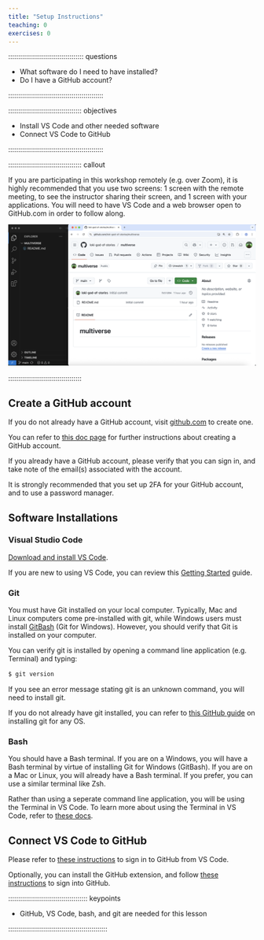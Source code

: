 ```yaml
---
title: "Setup Instructions"
teaching: 0
exercises: 0
---
```


:::::::::::::::::::::::::::::::::::::: questions 

- What software do I need to have installed?
- Do I have a GitHub account?

::::::::::::::::::::::::::::::::::::::::::::::::

::::::::::::::::::::::::::::::::::::: objectives

- Install VS Code and other needed software
- Connect VS Code to GitHub

::::::::::::::::::::::::::::::::::::::::::::::::

::::::::::::::::::::::::::::::::::::: callout

If you are participating in this workshop remotely (e.g. over Zoom), it is highly recommended that you use two screens: 1 screen with the remote meeting, to see the instructor sharing their screen, and 1 screen with your applications. You will need to have VS Code and a web browser open to GitHub.com in order to follow along.

![Example Screen setup](fig/learner-setup-screenshot.png)

:::::::::::::::::::::::::::::::::::::

## Create a GitHub account

If you do not already have a GitHub account, visit [github.com](https://github.com) to create one.

You can refer to [this doc page](https://docs.github.com/en/get-started/start-your-journey/creating-an-account-on-github) for further instructions about creating a GitHub account.

If you already have a GitHub account, please verify that you can sign in, and take note of the email(s) associated with the account.

It is strongly recommended that you set up 2FA for your GitHub account, and to use a password manager.

## Software Installations

### Visual Studio Code

[Download and install VS Code](https://code.visualstudio.com/download). 

If you are new to using VS Code, you can review this [Getting Started](https://code.visualstudio.com/docs/getstarted/getting-started) guide.

### Git

You must have Git installed on your local computer. Typically, Mac and Linux computers come pre-installed with git, while Windows users must install [GitBash](https://gitforwindows.org) (Git for Windows). However, you should verify that Git is installed on your computer.

You can verify git is installed by opening a command line application (e.g. Terminal) and typing: 

```bash
$ git version
```

If you see an error message stating git is an unknown command, you will need to install git.

If you do not already have git installed, you can refer to [this GitHub guide](https://github.com/git-guides/install-git) on installing git for any OS. 

### Bash

You should have a Bash terminal. If you are on a Windows, you will have a Bash terminal by virtue of installing Git for Windows (GitBash). If you are on a Mac or Linux, you will already have a Bash terminal. If you prefer, you can use a similar terminal like Zsh.

Rather than using a seperate command line application, you will be using the Terminal in VS Code. To learn more about using the Terminal in VS Code, refer to [these docs](https://code.visualstudio.com/docs/terminal/basics).

## Connect VS Code to GitHub

Please refer to [these instructions](https://code.visualstudio.com/docs/sourcecontrol/intro-to-git#_set-up-git-in-vs-code) to sign in to GitHub from VS Code.

Optionally, you can install the GitHub extension, and follow [these instructions](https://code.visualstudio.com/docs/sourcecontrol/github) to sign into GitHub.

:::::::::::::::::::::::::::::::::::::::: keypoints

- GitHub, VS Code, bash, and git are needed for this lesson

::::::::::::::::::::::::::::::::::::::::::::::::::